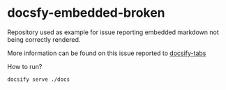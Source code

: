# docsfy-embedded-broken
Repository used as example for issue reporting embedded markdown not being correctly rendered. 

More information can be found on this issue reported to [docsify-tabs](https://github.com/jhildenbiddle/docsify-tabs/issues/31)

How to run? 

```shell
docsify serve ./docs
```